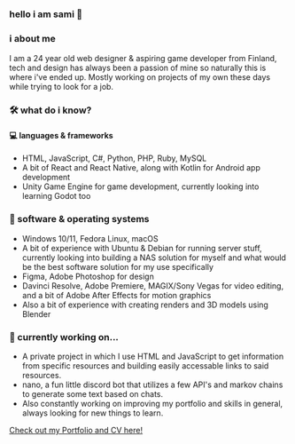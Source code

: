 ### **hello i am sami 👋**

### ℹ️ about me
I am a 24 year old web designer & aspiring game developer from Finland, tech and design has always been a passion of mine so naturally this is where i've ended up. Mostly working on projects of my own these days while trying to look for a job.

### 🛠️ what do i know?
#### 💻 languages & frameworks
- HTML, JavaScript, C#, Python, PHP, Ruby, MySQL
- A bit of React and React Native, along with Kotlin for Android app development
- Unity Game Engine for game development, currently looking into learning Godot too

### 💾 software & operating systems
- Windows 10/11, Fedora Linux, macOS
- A bit of experience with Ubuntu & Debian for running server stuff, currently looking into building a NAS solution for myself and what would be the best software solution for my use specifically
- Figma, Adobe Photoshop for design
- Davinci Resolve, Adobe Premiere, MAGIX/Sony Vegas for video editing, and a bit of Adobe After Effects for motion graphics
- Also a bit of experience with creating renders and 3D models using Blender

### 📝 currently working on...
- A private project in which I use HTML and JavaScript to get information from specific resources and building easily accessable links to said resources.
- nano, a fun little discord bot that utilizes a few API's and markov chains to generate some text based on chats.
- Also constantly working on improving my portfolio and skills in general, always looking for new things to learn.

[Check out my Portfolio and CV here!](https://koskisami.github.io/)